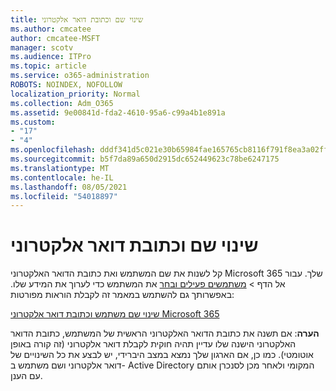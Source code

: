 ```yaml
---
title: שינוי שם וכתובת דואר אלקטרוני
ms.author: cmcatee
author: cmcatee-MSFT
manager: scotv
ms.audience: ITPro
ms.topic: article
ms.service: o365-administration
ROBOTS: NOINDEX, NOFOLLOW
localization_priority: Normal
ms.collection: Adm_O365
ms.assetid: 9e00841d-fda2-4610-95a6-c99a4b1e891a
ms.custom:
- "17"
- "4"
ms.openlocfilehash: dddf341d5c021e30b65984fae165765cb8116f791f8ea3a02ff70f27e73c19f7
ms.sourcegitcommit: b5f7da89a650d2915dc652449623c78be6247175
ms.translationtype: MT
ms.contentlocale: he-IL
ms.lasthandoff: 08/05/2021
ms.locfileid: "54018897"
---
```

# <a name="change-a-name-and-email-address"></a>שינוי שם וכתובת דואר אלקטרוני

קל לשנות את שם המשתמש ואת כתובת הדואר האלקטרוני Microsoft 365 שלך. עבור אל  הדף \> [משתמשים פעילים ובחר](https://go.microsoft.com/fwlink/p/?linkid=834822) את המשתמש כדי לערוך את המידע שלו. באפשרותך גם להשתמש במאמר זה לקבלת הוראות מפורטות:
  
[שינוי שם משתמש וכתובת דואר אלקטרוני Microsoft 365](https://docs.microsoft.com/microsoft-365/admin/add-users/change-a-user-name-and-email-address)
  
 **הערה**: אם תשנה את כתובת הדואר האלקטרוני הראשית של המשתמש, כתובת הדואר האלקטרוני הישנה שלו עדיין תהיה חוקית לקבלת דואר אלקטרוני (זה קורה באופן אוטומטי). כמו כן, אם הארגון שלך נמצא במצב היברידי, יש לבצע את כל השינויים של דואר אלקטרוני ושם משתמש ב- Active Directory המקומי ולאחר מכן לסנכרן אותם עם הענן.